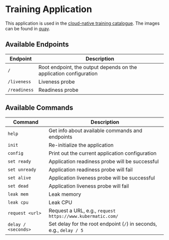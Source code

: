 # Training Application

This application is used in the [cloud-native training catalogue](https://www.cloud-native.com/trainings/). The images can be found in [quay](https://quay.io/repository/kubermatic-labs/training-application?tab=tags).

## Available Endpoints

| Endpoint     | Description                                                        |
| ------------ | ------------------------------------------------------------------ |
| `/`          | Root endpoint, the output depends on the application configuration |
| `/liveness`  | Liveness probe                                                     |
| `/readiness` | Readiness probe                                                    |

## Available Commands

| Command             | Description                                                         |
| ------------------- | ------------------------------------------------------------------- |
| `help`              | Get info about available commands and endpoints                     |
| `init`              | Re-initialize the application                                       |
| `config`            | Print out the current application configuration                     |
| `set ready`         | Application readiness probe will be successful                      |
| `set unready`       | Application readiness probe will fail                               |
| `set alive`         | Application liveness probe will be successful                       |
| `set dead`          | Application liveness probe will fail                                |
| `leak mem`          | Leak memory                                                         |
| `leak cpu`          | Leak CPU                                                            |
| `request <url>`     | Request a URL, e.g., `request https://www.kubermatic.com/`          |
| `delay / <seconds>` | Set delay for the root endpoint (`/`) in seconds, e.g., `delay / 5` |

